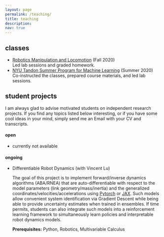 ```yaml
---
layout: page
permalink: /teaching/
title: teaching
description: 
nav: true
---
```


## classes
 
- [Robotics Manipulation and Locomotion](https://github.com/righetti/ROB2004) (Fall 2020)  
    Led lab sessions and graded homework.
- [NYU Tandon Summer Program for Machine Learning](https://github.com/huaijiangzhu/SummerML) (Summer 2020)  
    Co-instructed the classes, prepared course materials, and led lab sessions.

## student projects

I am always glad to advise motivated students on independent research projects. If you find any topics listed below interesting, or if you have some cool ideas in your mind, simply send me an Email with your CV and transcripts.

#### open

- currently not available

#### ongoing 

- Differentiable Robot Dynamics (with Vincent Lu)

    The goal of this project is to implement forward/inverse dynamics algorithms (ABA/RNEA) that are auto-differentiable with respect to the model parameters (link geometry/mass/inertia) and the generalized coordinates/velocities/accelerations using [Pytorch](https://pytorch.org/) or [JAX](https://opensource.google/projects/jax). Such models allow convenient system identification via Gradient Descent while being able to provide uncertainty estimates when trained in ensembles. If time permits, students can also integrate such models into a reinforcement learning framework to simultaneously learn policies and interpretable robot dynamics models.

    **Prerequisites:** Python, Robotics, Multivariable Calculus


